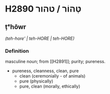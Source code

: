 # H2890 טְהוֹר / טהור

## ṭᵉhôwr

_(teh-hore' | teh-HORE | teh-HORE)_

### Definition

masculine noun; from [[H2891]]; purity; pureness.

- pureness, cleanness, clean, pure
    - clean (ceremonially - of animals)
    - pure (physically)
    - pure, clean (morally, ethically)
